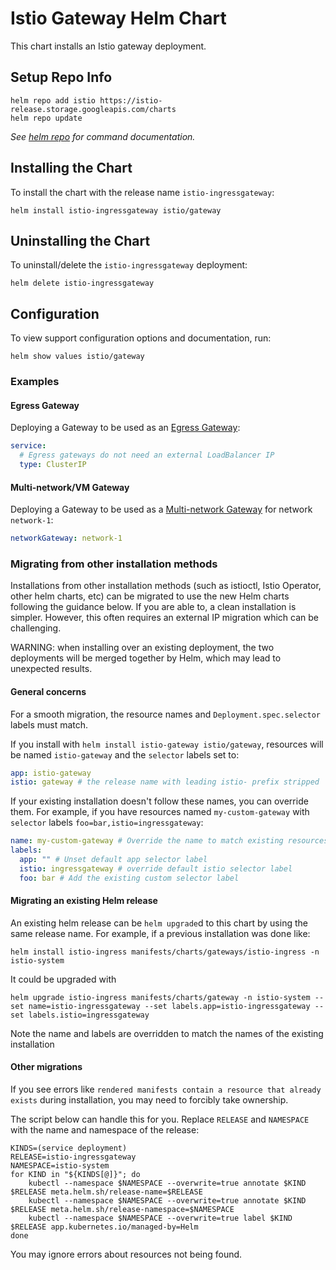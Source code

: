 # Istio Gateway Helm Chart

This chart installs an Istio gateway deployment.

## Setup Repo Info

```console
helm repo add istio https://istio-release.storage.googleapis.com/charts
helm repo update
```

_See [helm repo](https://helm.sh/docs/helm/helm_repo/) for command documentation._

## Installing the Chart

To install the chart with the release name `istio-ingressgateway`:

```console
helm install istio-ingressgateway istio/gateway
```

## Uninstalling the Chart

To uninstall/delete the `istio-ingressgateway` deployment:

```console
helm delete istio-ingressgateway
```

## Configuration

To view support configuration options and documentation, run:

```console
helm show values istio/gateway
```

### Examples

#### Egress Gateway

Deploying a Gateway to be used as an [Egress Gateway](https://istio.io/latest/docs/tasks/traffic-management/egress/egress-gateway/):

```yaml
service:
  # Egress gateways do not need an external LoadBalancer IP
  type: ClusterIP
```

#### Multi-network/VM Gateway

Deploying a Gateway to be used as a [Multi-network Gateway](https://istio.io/latest/docs/setup/install/multicluster/) for network `network-1`:

```yaml
networkGateway: network-1
```

### Migrating from other installation methods

Installations from other installation methods (such as istioctl, Istio Operator, other helm charts, etc) can be migrated to use the new Helm charts
following the guidance below.
If you are able to, a clean installation is simpler. However, this often requires an external IP migration which can be challenging.

WARNING: when installing over an existing deployment, the two deployments will be merged together by Helm, which may lead to unexpected results.

#### General concerns

For a smooth migration, the resource names and `Deployment.spec.selector` labels must match.

If you install with `helm install istio-gateway istio/gateway`, resources will be named `istio-gateway` and the `selector` labels set to:

```yaml
app: istio-gateway
istio: gateway # the release name with leading istio- prefix stripped
```

If your existing installation doesn't follow these names, you can override them. For example, if you have resources named `my-custom-gateway` with `selector` labels
`foo=bar,istio=ingressgateway`:

```yaml
name: my-custom-gateway # Override the name to match existing resources
labels:
  app: "" # Unset default app selector label
  istio: ingressgateway # override default istio selector label
  foo: bar # Add the existing custom selector label
```

#### Migrating an existing Helm release

An existing helm release can be `helm upgrade`d to this chart by using the same release name. For example, if a previous
installation was done like:

```console
helm install istio-ingress manifests/charts/gateways/istio-ingress -n istio-system
```

It could be upgraded with

```console
helm upgrade istio-ingress manifests/charts/gateway -n istio-system --set name=istio-ingressgateway --set labels.app=istio-ingressgateway --set labels.istio=ingressgateway
```

Note the name and labels are overridden to match the names of the existing installation

#### Other migrations

If you see errors like `rendered manifests contain a resource that already exists` during installation, you may need to forcibly take ownership.

The script below can handle this for you. Replace `RELEASE` and `NAMESPACE` with the name and namespace of the release:

```console
KINDS=(service deployment)
RELEASE=istio-ingressgateway
NAMESPACE=istio-system
for KIND in "${KINDS[@]}"; do
    kubectl --namespace $NAMESPACE --overwrite=true annotate $KIND $RELEASE meta.helm.sh/release-name=$RELEASE
    kubectl --namespace $NAMESPACE --overwrite=true annotate $KIND $RELEASE meta.helm.sh/release-namespace=$NAMESPACE
    kubectl --namespace $NAMESPACE --overwrite=true label $KIND $RELEASE app.kubernetes.io/managed-by=Helm
done
```

You may ignore errors about resources not being found.
